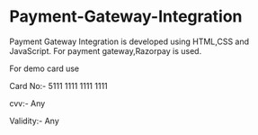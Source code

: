 # Payment-Gateway-Integration
Payment Gateway Integration is developed using HTML,CSS and JavaScript. For payment gateway,Razorpay is used.

For demo card use

Card No:- 5111 1111 1111 1111

cvv:- Any

Validity:- Any

